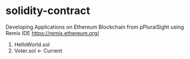 # solidity-contract
Developing Applications on Ethereum Blockchain from pPluralSight using Remix IDE https://remix.ethereum.org/

1. HelloWorld.sol
2. Voter.sol <- Current


